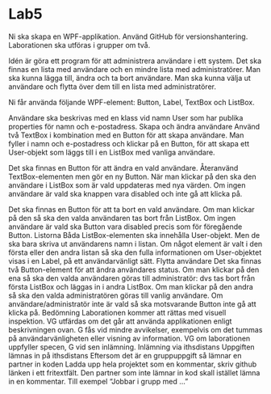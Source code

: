 # Lab5
Ni ska skapa en WPF-applikation. Använd GitHub för versionshantering.
Laborationen ska utföras i grupper om två.

Idén är göra ett program för att administrera användare i ett system. Det ska finnas en lista med användare och en mindre lista med administratörer. Man ska kunna lägga till, ändra och ta bort användare. Man ska kunna välja ut användare och flytta över dem till en lista med administratörer.

Ni får använda följande WPF-element: Button, Label, TextBox och ListBox.

Användare ska beskrivas med en klass vid namn User som har publika properties för namn och e-postadress.
Skapa och ändra användare
Använd två TextBox i kombination med en Button för att skapa användare. Man fyller i namn och e-postadress och klickar på en Button, för att skapa ett User-objekt som läggs till i en ListBox med vanliga användare.

Det ska finnas en Button för att ändra en vald användare. Återanvänd TextBox-elementen men gör en ny Button. När man klickar på den ska den användare i ListBox som är vald uppdateras med nya värden. Om ingen användare är vald ska knappen vara disabled och inte gå att klicka på.

Det ska finnas en Button för att ta bort en vald användare. Om man klickar på den så ska den valda användaren tas bort från ListBox. Om ingen användare är vald ska Button vara disabled precis som för föregående Button.
Listorna
Båda ListBox-elementen ska innehålla User-objekt. Men de ska bara skriva ut användarens namn i listan. Om något element är valt i den första eller den andra listan så ska den fulla informationen om User-objektet visas i en Label, på ett användarvänligt sätt.
Flytta användare
Det ska finnas två Button-element för att ändra användares status. Om man klickar på den ena så ska den valda användaren göras till administratör: dvs tas bort från första ListBox och läggas in i andra ListBox. Om man klickar på den andra så ska den valda administratören göras till vanlig användare. Om användare/administratör inte är vald så ska motsvarande Button inte gå att klicka på.
Bedömning
Laborationen kommer att rättas med visuell inspektion. VG utfärdas om det går att använda applikationen enligt beskrivningen ovan. G fås vid mindre avvikelser, exempelvis om det tummas på användarvänligheten eller visning av information. VG om laborationen uppfyller specen, G vid sen inlämning.
Inlämning via ithsdistans
Uppgiften lämnas in på ithsdistans
Eftersom det är en gruppuppgift så lämnar en partner in koden
Ladda upp hela projektet som en kommentar, skriv github länken i ett fritextfält. 
Den partner som inte lämnar in kod skall istället lämna in en kommentar. Till exempel
“Jobbar i grupp med ...”
